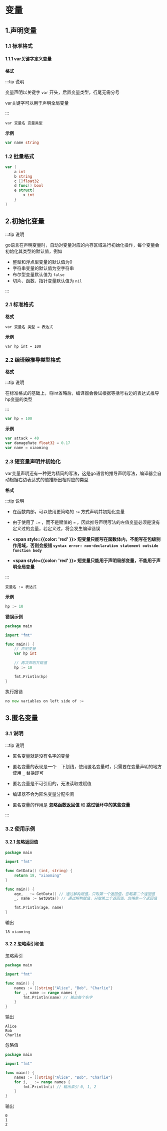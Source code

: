 # 变量

## 1.声明变量

### 1.1 标准格式

#### 1.1.1 var关键字定义变量

**格式**

:::tip 说明

变量声明以关键字  `var` 开头，后置变量类型，行尾无需分号

var关键字可以用于声明全局变量

:::

```shell
var 变量名 变量类型
```



**示例**

```go
var name string
```





### 1.2 批量格式



```go
var (
	a int
	b string
	c []float32
	d func() bool
	e struct{
		x int
	}
)
```





## 2.初始化变量

:::tip 说明

go语言在声明变量时，自动对变量对应的内存区域进行初始化操作，每个变量会初始化其类型的默认值，例如

- 整型和浮点型变量的默认值为0
- 字符串变量的默认值为空字符串
- 布尔型变量默认值为 `false` 
- 切片、函数、指针变量默认值为 `nil`

:::



### 2.1 标准格式

**格式**

```shell
var 变量名 类型 = 表达式
```



**示例**

```shell
var hp int = 100
```



### 2.2 编译器推导类型格式

**格式**

:::tip 说明

在标准格式的基础上，将int省略后，编译器会尝试根据等括号右边的表达式推导hp变量的类型

:::

```go
var hp = 100
```



**示例**

```go
var attack = 40
var damageRate float32 = 0.17
var name = xiaoming
```



### 2.3 短变量声明并初始化

var变量声明还有一种更为精简的写法，这是go语言的推导声明写法，编译器会自动根据右边表达式的值推断出相对应的类型

**格式**

:::tip 说明

- 在函数内部，可以使用更简略的 `:=` 方式声明并初始化变量

- 由于使用了 `:=` ，而不是赋值的 `=` ，因此推导声明写法的左值变量必须是没有定义过的变量，若定义过，将会发生编译错误

- **<span style={{color: 'red' }}> 短变量只能写在函数体内，不能写在包级别作用域，否则会报错 `syntax error: non-declaration statement outside function body` </span>**

- **<span style={{color: 'red' }}> 短变量只能用于声明局部变量，不能用于声明全局变量 </span>**

:::

```shell
变量名 := 表达式
```



**示例**

```go
hp := 10
```



**错误示例**

```go
package main

import "fmt"

func main() {
	// 声明变量
	var hp int
	
	// 再次声明并赋值
	hp := 10

	fmt.Println(hp)
}
```



执行报错

```go
no new variables on left side of :=
```



## 3.匿名变量

### 3.1 说明

:::tip 说明

- 匿名变量就是没有名字的变量

- 匿名变量的表现是一个 `_` 下划线，使用匿名变量时，只需要在变量声明的地方使用 `_` 替换即可
- 匿名变量是不可引用的，无法读取或赋值
- 编译器不会为匿名变量分配空间
- 匿名变量的作用是 **忽略函数返回值** 和 **跳过循环中的某些变量**

:::



### 3.2 使用示例

#### 3.2.1 忽略返回值


```go
package main

import "fmt"

func GetData() (int, string) {
	return 18, "xiaoming"
}

func main() {
	age, _ := GetData() // 通过解构赋值，只取第一个返回值，忽略第二个返回值
	_, name := GetData() // 通过解构赋值，只取第二个返回值，忽略第一个返回值

	fmt.Println(age, name)
}
```



输出

```shell
18 xiaoming
```



#### 3.2.2 忽略索引和值

忽略索引

```go
package main

import "fmt"

func main() {
	names := []string{"Alice", "Bob", "Charlie"}
	for _, name := range names {
		fmt.Println(name) // 输出每个名字
	}
}
```



输出

```shell
Alice
Bob
Charlie
```



忽略值

```go
package main

import "fmt"

func main() {
	names := []string{"Alice", "Bob", "Charlie"}
	for i, _ := range names {
		fmt.Println(i) // 输出索引 0, 1, 2
	}
}
```



输出

```shell
0
1
2
```

